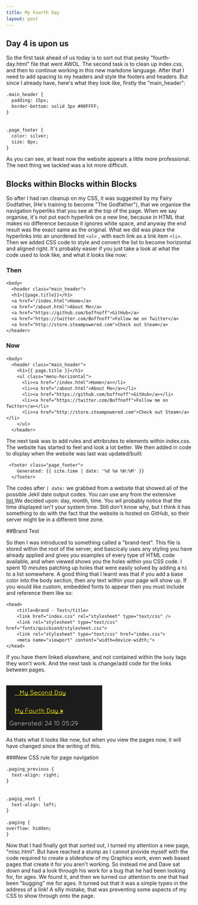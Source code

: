 ```yaml
---
title: My Fourth Day
layout: post
---
```



## Day 4 is upon us

So the first task ahead of us today is to sort out that pesky "fourth-day.html" file that went AWOL. The second task is to clean up index.css, and then to continue working in this new
markdone language. After that I need to add spacing to my headers and style the footers and headers. But since I already have, here's what they look like, firstly the "main_header":

    .main_header {
      padding: 15px;
      border-bottom: solid 3px #00FFFF;
    }


    .page_footer {
      color: silver;
      size: 8px;
    }

As you can see, at least now the website appears a little more professional. The next thing we tackled was a lot more difficult.


## Blocks within Blocks within Blocks

So after I had ran cleanup on my CSS, it was suggested by my Fairy Godfather, (He's training to become "The Godfather"), that we organise the navigation hyperliks that you see at the top of
the page. When we say organise, it's not put each hyperlink on a new line, because in HTML that makes no difference because it ignores white space, and anyway the end result was the exact
same as the original. What we did was place the hyperlinks into an unordered list `<ul>` , with each link as a link item `<li>`. Then we added CSS code to style and convert the list
to become horizontal and aligned right. It's probably easier if you just take a look at what the code used to look like, and what it looks like now:

### Then

    <body>
      <header class="main_header">
      <h1>{{page.title}}</h1>
      <a href="/index.html">Home</a>
      <a href="/about.html">About Me</a>
      <a href="https://github.com/boffnoff">GitHub</a>
      <a href="https://twitter.com/Boffnoff">Follow me on Twitter</a>
      <a href="http://store.steampowered.com">Check out Steam</a>
    </header>

### Now

    <body>
      <header class="main_header">
        <h1>{{ page.title }}</h1>
        <ul class="menu-horizontal">
          <li><a href="/index.html">Home</a></li>
          <li><a href="/about.html">About Me</a></li>
          <li><a href="https://github.com/boffnoff">GitHub</a></li>
          <li><a href="https://twitter.com/Boffnoff">Follow me on Twitter</a></li>
          <li><a href="http://store.steampowered.com">Check out Steam</a></li>
        </ul>
      </header>


The next task was to add rules and attribrutes to elements within index.css. The website has started to feel and look a lot better. We then added in code to display when the website was
last was updated/built:

     <footer class="page_footer">
        Generated: {{ site.time | date: '%d %m %H:%M' }}
      </footer>

The codes after `| date:` we grabbed from a website that showed all of the possible Jekll date output codes. You can use any from the extensive
[list.](http://docs.shopify.com/themes/liquid-basics/output#date)We decided upon: day, month, time. You wil probably notice that the time displayed isn't your system time. Still don't know
why, but I think it has something to do with the fact that the website is hosted on GitHub, so their server might be in a different time zone.


##Brand Test

So then I was introduced to something called a "brand-test". This file is stored within the root of the server, and bascicaly uses any styling you have already applied and gives you
examples of every type of HTML code available, and when viewed shows you the holes within you CSS code. I spent 10 minutes patching up holes that were easily solved by adding a `h1` to a
list somewhere. A good thing that I learnt was that if you add a base color into the body section, then any text within your page will show up. If you would like custom, embedded fonts to
appear then you must include and reference them like so:

    <head>
        <title>Brand - Test</title>
        <link href="index.css" rel="stylesheet" type="text/css" />
        <link rel="stylesheet" type="text/css" href="fonts/quicksand/stylesheet.css">
        <link rel="stylesheet" type="text/css" href="index.css">
        <meta name="viewport" content="width=device-width;">  
    </head>

If you have them linked elsewhere, and not contained within the `body` tags they won't work. And the next task is change/add code for the links between pages. <br><br><br>
  ![Page Navigation](/images/page_navigation.png)
  
  
  
As thats what it looks like now, but when you view the pages now, it will have changed since the writing of this.


###New CSS rule for page navigation

    .paging_previous {
      text-align: right;
    }


    .pagig_next {
      text-align: left;
    }
    
    .paging {
    overflow: hidden;
    }

Now that I had finally got that sorted out, I turned my attention a new page, "misc.html". But have reached a stump as I cannot provide myself with the code required to create a slideshow
of my Graphics work, even web based pages that create it for you aren't working. So instead me and Dave sat down and had a look through his work for a bug that he had been looking for, for
ages. We found it, and then we turned our attention to one that had been "bugging" me for ages. It turned out that it was a simple typeo in the address of a link! A silly mistake, that was
preventing some aspects of my CSS to show through onto the page.
